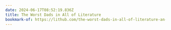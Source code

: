 ```yaml
---
date: 2024-06-17T08:52:19.836Z
title: The Worst Dads in All of Literature
bookmark-of: https://lithub.com/the-worst-dads-in-all-of-literature-an-incomplete-list/
---
```

